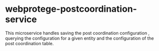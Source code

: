 # webprotege-postcoordination-service
This microservice handles saving the post coordination configuration , querying the configuration for a given entity and the configuration of the post coordination table.
